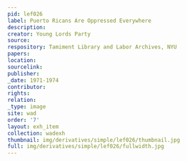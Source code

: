 ```yaml
---
pid: lef026
label: Puerto Ricans Are Oppressed Everywhere
description:
creator: Young Lords Party
source:
respository: Tamiment Library and Labor Archives, NYU
papers:
location:
sourcelink:
publisher:
_date: 1971-1974
contributor:
rights:
relation:
_type: image
site: wad
order: '7'
layout: exh_item
collection: wadexh
thumbnail: img/derivatives/simple/lef026/thumbnail.jpg
full: img/derivatives/simple/lef026/fullwidth.jpg
---
```

